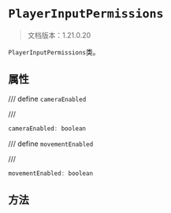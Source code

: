 # `PlayerInputPermissions`

> 文档版本：1.21.0.20

`PlayerInputPermissions`类。

## 属性

/// define
`cameraEnabled`


///

```js
cameraEnabled: boolean
```


/// define
`movementEnabled`


///

```js
movementEnabled: boolean
```


## 方法
